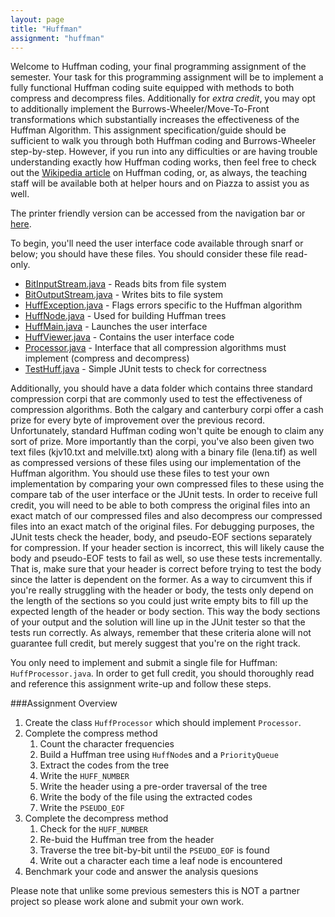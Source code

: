 ```yaml
---
layout: page
title: "Huffman"
assignment: "huffman"
---
```


Welcome to Huffman coding, your final programming assignment of the semester.  Your task for this programming assignment will be to implement a fully functional Huffman coding suite equipped with methods to both compress and decompress files.  Additionally for *extra credit*, you may opt to additionally implement the Burrows-Wheeler/Move-To-Front transformations which substantially increases the effectiveness of the Huffman Algorithm.  This assignment specification/guide should be sufficient to walk you through both Huffman coding and Burrows-Wheeler step-by-step.  However, if you run into any difficulties or are having trouble understanding exactly how Huffman coding works, then feel free to check out the [Wikipedia article](https://en.wikipedia.org/wiki/Huffman_coding) on Huffman coding, or, as always, the teaching staff will be available both at helper hours and on Piazza to assist you as well.

The printer friendly version can be accessed from the navigation bar or [here](compsci201.github.io/huffman/printer-friendly.html).

To begin, you'll need the user interface code available through snarf or
below; you should have these files. You should consider these file
read-only.

- [BitInputStream.java](code/BitInputStream.html) - Reads bits from file system
- [BitOutputStream.java](code/BitOutputputStream.html) - Writes bits to file system
- [HuffException.java](code/HuffException.html) - Flags errors specific to the Huffman algorithm
- [HuffNode.java](code/HuffNode.html) - Used for building Huffman trees
- [HuffMain.java](code/HuffMain.html) - Launches the user interface
- [HuffViewer.java](code/HuffViewer.html) - Contains the user interface code
- [Processor.java](code/Processor.html) - Interface that all compression algorithms must implement (compress and decompress)
- [TestHuff.java](code/TestHuff.html) - Simple JUnit tests to check for correctness

Additionally, you should have a data folder which contains three standard compression corpi that are commonly used to test the effectiveness of compression algorithms.  Both the calgary and canterbury corpi offer a cash prize for every byte of improvement over the previous record.  Unfortunately, standard Huffman coding won't quite be enough to claim any sort of prize.  More importantly than the corpi, you've also been given two text files (kjv10.txt and melville.txt) along with a binary file (lena.tif) as well as compressed versions of these files using our implementation of the Huffman algorithm.  You should use these files to test your own implementation by comparing your own compressed files to these using the compare tab of the user interface or the JUnit tests.  In order to receive full credit, you will need to be able to both compress the original files into an exact match of our compressed files and also decompress our compressed files into an exact match of the original files.  For debugging purposes, the JUnit tests check the header, body, and pseudo-EOF sections separately for compression.  If your header section is incorrect, this will likely cause the body and pseudo-EOF tests to fail as well, so use these tests incrementally.  That is, make sure that your header is correct before trying to test the body since the latter is dependent on the former.  As a way to circumvent this if you're really struggling with the header or body, the tests only depend on the length of the sections so you could just write empty bits to fill up the expected length of the header or body section.  This way the body sections of your output and the solution will line up in the JUnit tester so that the tests run correctly.  As always, remember that these criteria alone will not guarantee full credit, but merely suggest that you're on the right track.

You only need to implement and submit a single file for Huffman: `HuffProcessor.java`.  In order to get full credit, you should thoroughly read and reference this assignment write-up and follow these steps.

###Assignment Overview

1. Create the class `HuffProcessor` which should implement `Processor`.
2. Complete the compress method
    1. Count the character frequencies
    2. Build a Huffman tree using `HuffNode`s and a `PriorityQueue`
    3. Extract the codes from the tree
    4. Write the `HUFF_NUMBER`
    5. Write the header using a pre-order traversal of the tree
    6. Write the body of the file using the extracted codes
    7. Write the `PSEUDO_EOF`
3. Complete the decompress method
    1. Check for the `HUFF_NUMBER`
    2. Re-buid the Huffman tree from the header
    3. Traverse the tree bit-by-bit until the `PSEUDO_EOF` is found
    4. Write out a character each time a leaf node is encountered
4. Benchmark your code and answer the analysis quesions

Please note that unlike some previous semesters this is NOT a partner project so please work alone and submit your own work.
